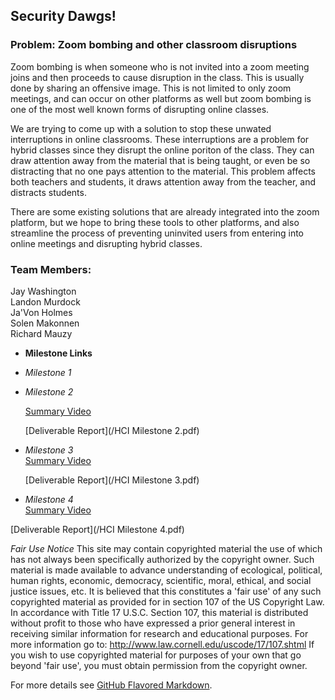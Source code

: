 ## Security Dawgs!


### Problem: Zoom bombing and other classroom disruptions

Zoom bombing is when someone who is not invited into a zoom meeting joins and then proceeds to cause disruption in the class. This is usually done by sharing an offensive image. This is not limited to only zoom meetings, and can occur on other platforms as well but zoom bombing is one of the most well known forms of disrupting online classes.
  
We are trying to come up with a solution to stop these unwated interruptions in online classrooms. These interruptions are a problem for hybrid classes since they disrupt the online poriton of the class. They can draw attention away from the material that is being taught, or even be so distracting that no one pays attention to the material. This problem affects both teachers and students, it draws attention away from the teacher, and distracts students.  
  
There are some existing solutions that are already integrated into the zoom platform, but we hope to bring these tools to other platforms, and also streamline the process of preventing uninvited users from entering into online meetings and disrupting hybrid classes.  
  
### Team Members:  
Jay Washington  
Landon Murdock  
Ja'Von Holmes  
Solen Makonnen  
Richard Mauzy  


- **Milestone Links**
- _Milestone 1_
- _Milestone 2_

  [Summary Video](https://youtu.be/xBJWl1Wg8qE)
  
  [Deliverable Report](/HCI Milestone 2.pdf)
  
- _Milestone 3_  
  [Summary Video](https://youtu.be/iwapdxOzDY4)  

  [Deliverable Report](/HCI Milestone 3.pdf)
  
- _Milestone 4_  
[Summary Video](https://youtu.be/AcTt_OrBGC0)  
  
[Deliverable Report](/HCI Milestone 4.pdf)  
  
  _Fair Use Notice_
  This site may contain copyrighted material the use of which has not always been specifically authorized by the copyright owner. Such material is made available to advance understanding of ecological, political, human rights, economic, democracy, scientific, moral, ethical, and social justice issues, etc. It is believed that this constitutes a 'fair use' of any such copyrighted material as provided for in section 107 of the US Copyright Law. In accordance with Title 17 U.S.C. Section 107, this material is distributed without profit to those who have expressed a prior general interest in receiving similar information for research and educational purposes. For more information go to: http://www.law.cornell.edu/uscode/17/107.shtml  If you wish to use copyrighted material for purposes of your own that go beyond 'fair use', you must obtain permission from the copyright owner.  
    
For more details see [GitHub Flavored Markdown](https://guides.github.com/features/mastering-markdown/).


